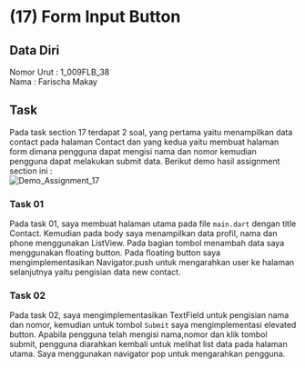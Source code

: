 # (17) Form Input Button
## Data Diri
Nomor Urut : 1_009FLB_38 <br>
Nama : Farischa Makay

## Task 
Pada task section 17 terdapat 2 soal, yang pertama yaitu menampilkan data contact pada halaman <bold>Contact</bold> dan yang kedua yaitu membuat halaman form dimana pengguna dapat mengisi nama dan nomor kemudian pengguna dapat melakukan submit data. Berikut demo hasil assignment section ini :  <br>
![Demo_Assignment_17](https://media.giphy.com/media/xDIndmT5OhUzA9QIlG/giphy.gif) <br>

### Task 01
Pada task 01, saya membuat halaman utama pada file ```main.dart``` dengan title <bold>Contact</bold>. Kemudian pada body saya menampilkan data profil, nama dan phone menggunakan ListView. Pada bagian tombol menambah data saya menggunakan floating button. Pada floating button saya mengimplementasikan Navigator.push untuk mengarahkan user ke halaman selanjutnya yaitu pengisian data new contact.

### Task 02
Pada task 02, saya mengimplementasikan TextField untuk pengisian nama dan nomor, kemudian untuk tombol ```Submit``` saya mengimplementasi elevated button. Apabila pengguna telah mengisi nama,nomor dan klik tombol submit, pengguna diarahkan kembali untuk melihat list data pada halaman utama. Saya menggunakan navigator pop untuk mengarahkan pengguna.